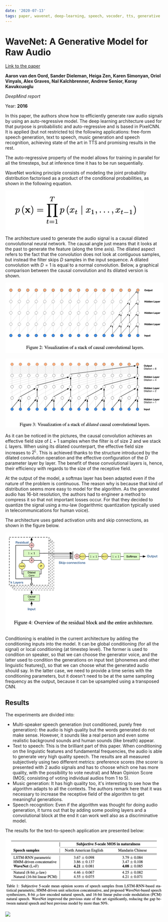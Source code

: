 ```yaml
---
date: '2020-07-13'
tags: paper, wavenet, deep-learning, speech, vocoder, tts, generative
---
```

# WaveNet: A Generative Model for Raw Audio

[Link to the paper](https://arxiv.org/abs/1609.03499)

**Aaron van den Oord, Sander Dieleman, Heiga Zen, Karen Simonyan, Oriol Vinyals, Alex Graves, Nal Kalchbrenner, Andrew Senior, Koray Kavukcuoglu**

*DeepMind report*

Year: **2016**

In this paper, the authors show how to efficiently generate raw audio signals by using an auto-regressive model. The deep learning architecture used for that purpose is probabilistic and auto-regressive and is based in PixelCNN. It is applied (but not restricted to) the following applications: free-form speech generation, text to speech, music generation and speech recognition, achieving state of the art in TTS and promising results in the rest.

The auto-regressive property of the model allows for training in parallel for all the timesteps, but at inference time it has to be run sequentially.

WaveNet working principle consists of modeling the joint probability distribution factorised as a product of the conditional probabilities, as shown in the following equation.

![](assets/vanderoord2016/joint_distribution.png)

The architecture used to generate the audio signal is a causal dilated convolutional neural network. The causal angle just means that it looks at the past to generate the feature (along the time axis). The dilated aspect refers to the fact that the convolution does not look at contiguous samples, but instead the filter skips $D$ samples in the input sequence. A dilated convolution with $D=1$ is equal to a normal convolution. Below, a graphical comparison between the causal convolution and its dilated version is shown.

![](assets/vanderoord2016/causal_convolution.png)

![](assets/vanderoord2016/dilated_convolution.png)

As it can be noticed in the pictures, the causal convolution achieves an effective field size of $L+1$ samples when the filter is of size 2 and we stack $L$ layers. When using its dilated counterpart, the effective field size increases to $2^L$. This is achieved thanks to the structure introduced by the dilated convolution operation and the effective configuration of the $D$ parameter layer by layer. The benefit of these convolutional layers is, hence, their efficiency with regards to the size of the receptive field.

At the output of the model, a softmax layer has been adapted even if the nature of the problem is continuous. The reason why is because that kind of distribution seems more easy to model for the algorithm. As the generated audio has 16-bit resolution, the authors had to engineer a method to compress it so that not important losses occur. For that they decided to quantize the signal using a mu-law (logarithmic quantization typically used in telecommunications for human voice).

The architecture uses gated activation units and skip connections, as shown in the figure below.

![](assets/vanderoord2016/skip_gated_units.png)

Conditioning is enabled in the current architecture by adding the conditioning inputs into the model. It can be global conditioning (for all the signal) or local conditioning (at timestep level). The former is used to condition on speaker, so that we can choose the generator voice, and the latter used to condition the generations on input text (phonemes and other linguistic features∫), so that we can choose what the generated audio should say. In the latter case, we need to provide a time series with the conditioning parameters, but it doesn't need to be at the same sampling frequency as the output, because it can be upsampled using a transposed CNN.

## Results
The experiments are divided into:
- Multi-speaker speech generation (not conditioned, purely free generation): the audio is high quality but the words generated do not make sense. However, it sounds like a real person and even some realistic background sounds and human sounds (like breath) appear.
- Text to speech: This is the brilliant part of this paper. When conditioning on the linguistic features and fundamental frequencies, the audio is able to generate very high quality speech. The results are all measured subjectively using two different metrics: preference scores (the scorer is presented with 2 audio signals and has to choose which one has more quality, with the possibility to vote neutral) and Mean Opinion Score (MOS; consisting of voting individual audios from 1 to 5).
- Music generation: It has high quality too, it's interesting to see how the algorithm adapts to all the contexts. The authors remark here that it was necessary to increase the receptive field of the algorithm to get meaningful generations.
- Speech recognition: Even if the algorithm was thought for doing audio generation, it turns out that by adding some pooling layers and a convolutional block at the end it can work well also as a discriminative model.

The results for the text-to-speech application are presented below:

![](assets/vanderoord2016/results_mos.png)

![](assets/results-vanderoord2016/results_preference.png)


